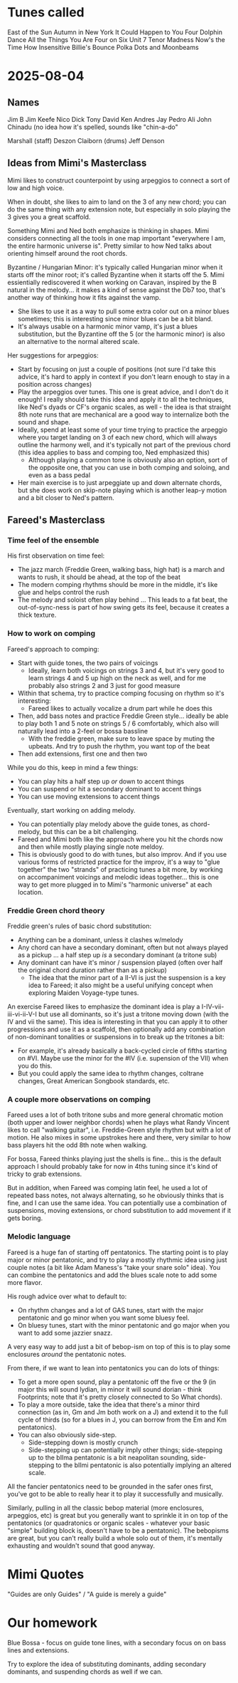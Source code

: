 # Tunes called

East of the Sun
Autumn in New York
It Could Happen to You
Four
Dolphin Dance
All the Things You Are
Four on Six
Unit 7
Tenor Madness
Now's the Time
How Insensitive
Billie's Bounce
Polka Dots and Moonbeams


# 2025-08-04

## Names

Jim B
Jim Keefe
Nico
Dick
Tony
David
Ken
Andres
Jay
Pedro
Ali
John
Chinadu (no idea how it's spelled, sounds like "chin-a-do"


Marshall (staff)
Deszon Claiborn (drums)
Jeff Denson

## Ideas from Mimi's Masterclass

Mimi likes to construct counterpoint by using
arpeggios to connect a sort of low and high voice.

When in doubt, she likes to aim to land on the 3 of
any new chord; you can do the same thing with any
extension note, but especially in solo playing the 3
gives you a great scaffold.

Something Mimi and Ned both emphasize is thinking
in shapes. Mimi considers connecting all the tools
in one map important "everywhere I am, the entire
harmonic universe is". Pretty similar to how Ned
talks about orienting himself around the root chords.

Byzantine / Hungarian Minor: it's typically called
Hungarian minor when it starts off the minor root;
it's called Byzantine when it starts off the 5. Mimi
essientially rediscovered it when working on Caravan,
inspired by the B natural in the melody... it makes
a kind of sense against the Db7 too, that's another
way of thinking how it fits against the vamp.
- She likes to use it as a way to pull some extra
  color out on a minor blues sometimes; this is
  interesting since minor blues can be a bit bland.
- It's always usable on a harmonic minor vamp, it's
  just a blues substitution, but the Byzantine off
  the 5 (or the harmonic minor) is also an alternative
  to the normal altered scale.

Her suggestions for arpeggios:
- Start by focusing on just a couple of positions
  (not sure I'd take this advice, it's hard to apply
  in context if you don't learn enough to stay
  in a position across changes)
- Play the arpeggios over tunes. This one is great
  advice, and I don't do it enough! I really should
  take this idea and apply it to all the techniques,
  like Ned's dyads or CF's organic scales, as well -
  the idea is that straight 8th note runs that are
  mechanical are a good way to internalize both
  the sound and shape.
- Ideally, spend at least some of your time trying
  to practice the arpeggio where you target landing
  on 3 of each new chord, which will always outline
  the harmony well, and it's typically not part of
  the previous chord (this idea applies to bass and
  comping too, Ned emphasized this)
  - Although playing a common tone is obviously also
    an option, sort of the opposite one, that you
    can use in both comping and soloing, and even
    as a bass pedal
- Her main exercise is to just arpeggiate up and
  down alternate chords, but she does work on
  skip-note playing which is another leap-y motion
  and a bit closer to Ned's pattern.

## Fareed's Masterclass

### Time feel of the ensemble

His first observation on time feel:
- The jazz march (Freddie Green, walking bass,
  high hat) is a march and wants to rush, it
  should be ahead, at the top of the beat
- The modern comping rhythms should be more in
  the middle, it's like glue and helps control
  the rush
- The melody and soloist often play behind
... This leads to a fat beat, the out-of-sync-ness
is part of how swing gets its feel, because it creates
a thick texture.

### How to work on comping

Fareed's approach to comping:
- Start with guide tones, the two pairs of voicings
  - Ideally, learn both voicings on strings 3 and 4, but it's very good to
    learn strings 4 and 5 up high on the neck as well, and for me probably also
    strings 2 and 3 just for good measure
- Within that schema, try to practice comping focusing on rhythm so it's
  interesting:
  - Fareed likes to actually vocalize a drum part while he does this
- Then, add bass notes and practice Freddie Green style... ideally be able to
  play both 1 and 5 note on strings 5 / 6 comfortably, which also will
  naturally lead into a 2-feel or bossa bassline
  - With the freddie green, make sure to leave space by muting
    the upbeats. And try to push the rhythm, you want top of the
    beat
- Then add extensions, first one and then two

While you do this, keep in mind a few things:
- You can play hits a half step up *or* down to accent things
- You can suspend or hit a secondary dominant to accent things
- You can use moving extensions to accent things

Eventually, start working on adding melody.
- You can potentially play melody above the guide tones, as chord-melody,
  but this can be a bit challenging.
- Fareed and Mimi both like the approach where you hit the chords now
  and then while mostly playing single note meldoy.
- This is obviously good to do with tunes, but also improv. And if you
  use various forms of restricted practice for the improv, it's a way
  to "glue together" the two "strands" of practicing tunes a bit more,
  by working on accompaniment voicings and melodic ideas together... this
  is one way to get more plugged in to Mimi's "harmonic universe" at each
  location.

### Freddie Green chord theory

Freddie green's rules of basic chord substitution:
- Anything can be a dominant, unless it clashes w/melody
- Any chord can have a secondary dominant, often but not always played as a
  pickup ... a half step up *is* a secondary dominant (a tritone sub)
- Any dominant can have it's minor / suspension played (often over
  half the original chord duration rather than as a pickup)
  - The idea that the minor part of a II-VI is just the suspension is
    a key idea to Fareed; it also might be a useful unifying concept
    when exploring Maiden Voyage-type tunes.

An exercise Fareed likes to emphasize the dominant idea is play a
I-IV-vii-iii-vi-ii-V-I but use all dominants, so it's just a tritone
moving down (with the IV and vii the same). This idea is interesting
in that you can apply it to other progressions and use it as a scaffold,
then optionally add any combination of non-dominant tonalities or
suspensions in to break up the tritones a bit:
- For example, it's already basically a back-cycled circle of fifths
  starting on #VI. Maybe use the minor for the #IV (i.e. supension of
  the VII) when you do this.
- But you could apply the same idea to rhythm changes, coltrane changes,
  Great American Songbook standards, etc.

### A couple more observations on comping

Fareed uses a lot of both tritone subs and more general chromatic
motion (both upper and lower neighbor chords) when he plays what Randy
Vincent likes to call "walking guitar", i.e. Freddie-Green style rhythm
but with a lot of motion. He also mixes in some upstrokes here and there,
very similar to how bass players hit the odd 8th note when walking.

For bossa, Fareed thinks playing just the shells is fine... this is the
default approach I should probably take for now in 4ths tuning since
it's kind of tricky to grab extensions.

But in addition, when Fareed was comping latin feel, he used a lot
of repeated bass notes, not always alternating, so he obviously thinks
that is fine, and I can use the same idea. You can potentially use
a combination of suspensions, moving extensions, or chord substitution
to add movement if it gets boring.

### Melodic language

Fareed is a huge fan of starting off pentatonics. The starting
point is to play major or minor pentatonic, and try to play a mostly
rhythmic idea using just couple notes (a bit like Adam Maness's "take
your snare solo" idea). You can combine the pentatonics and add
the blues scale note to add some more flavor.

His rough advice over what to default to:
- On rhythm changes and a lot of GAS tunes, start with the major
  pentatonic and go minor when you want some bluesy feel.
- On bluesy tunes, start with the minor pentatonic and go major
  when you want to add some jazzier snazz.

A very easy way to add just a bit of bebop-ism on top of this
is to play some enclosures *around* the pentatonic notes.

From there, if we want to lean into pentatonics you can do lots
of things:
- To get a more open sound, play a pentatonic off the five or
  the 9 (in major this will sound lydian, in minor it will sound
  dorian - think Footprints; note that it's pretty closely
  connected to So What chords).
- To play a more outside, take the idea that there's a minor third
  connection (as in, Gm and Jm both work on a J) and extend it
  to the full cycle of thirds (so for a blues in J, you can
  borrow from the Em and Km pentatonics).
- You can also obviously side-step.
  - Side-stepping down is mostly crunch
  - Side-stepping up can potentially imply other things; side-stepping
    up to the bIIma pentatonic is a bit neapolitan sounding, side-stepping
    to the bIImi pentatonic is also potentially implying an altered scale.

All the fancier pentatonics need to be grounded in the safer ones first,
you've got to be able to really hear it to play it successfully and
musically.

Similarly, pulling in all the classic bebop material (more enclosures,
arpeggios, etc) is great but you generally want to sprinkle it in
on top of the pentatonics (or quadratonics or organic scales - whatever
your basic "simple" building block is, doesn't have to be a pentatonic).
The bebopisms are great, but you can't really build a whole solo out
of them, it's mentally exhausting and wouldn't sound that good anyway.

# Mimi Quotes

"Guides are only Guides" / "A guide is merely a guide"

# Our homework

Blue Bossa - focus on guide tone lines, with a secondary focus
on on bass lines and extensions.

Try to explore the idea of substituting dominants, adding secondary
dominants, and suspending chords as well if we can.
